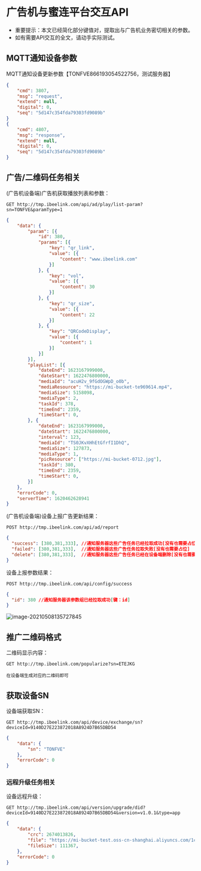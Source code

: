 # 广告机与蜜连平台交互API

- 重要提示：本文已经简化部分键值对，提取出与广告机业务密切相关的参数。
- 如有需要API交互的全文，请动手实际测试。

## MQTT通知设备参数

MQTT通知设备更新参数【TONFVE866193054522756，测试服务器】

```json
{
    "cmd": 3807,
    "msg": "request",
    "extend": null,
    "digital": 0,
    "seq": "5d147c354fda79303fd9089b"
}
{
    "cmd": 4807,
    "msg": "response",
    "extend": null,
    "digital": 0,
    "seq": "5d147c354fda79303fd9089b"
}
```

## 广告/二维码任务相关

(广告机设备端)广告机获取播放列表和参数：

```http
GET http://tmp.ibeelink.com/api/ad/play/list-param?sn=TONFVE&paramType=1
```

```json
{
    "data": {
        "param": [{
            "id": 380,
            "params": [{
                "key": "qr_link",
                "value": [{
                    "content": "www.ibeelink.com"
                }]
            }, {
                "key": "vol",
                "value": [{
                    "content": 30
                }]
            }, {
                "key": "qr_size",
                "value": [{
                    "content": 22
                }]
            }, {
                "key": "QRCodeDisplay",
                "value": [{
                    "content": 1
                }]
            }]
        }],
        "playList": [{
			"dateEnd": 1623167999000,
			"dateStart": 1622476800000,
			"mediaId": "acuH2v_9fGdOGWpD_o0b",
			"mediaResource": "https://mi-bucket-te969614.mp4",
			"mediaSize": 5158098,
			"mediaType": 2,
			"taskId": 378,
			"timeEnd": 2359,
			"timeStart": 0,
		}, {
			"dateEnd": 1623167999000,
			"dateStart": 1622476800000,
			"interval": 123,
			"mediaId": "TS0JKvXHhEtGfrfI1DhQ",
			"mediaSize": 127873,
			"mediaType": 1,
			"picResource": ["https://mi-bucket-0712.jpg"],
			"taskId": 380,
			"timeEnd": 2359,
			"timeStart": 0,
		}]
    },
    "errorCode": 0,
    "serverTime": 1620462628941
}
```

(广告机设备端)设备上报广告更新结果：

```http
POST http://tmp.ibeelink.com/api/ad/report
```



```json
{
  "success": [380,381,333], //通知服务器这些广告任务已经拉取成功[没有也需要占位][键：taskId]
  "failed": [380,381,333],  //通知服务器这些广告任务拉取失败[没有也需要占位]
  "delete": [380,381,333],  //通知服务器这些广告任务已经在设备端删除[没有也需要占位]
}
```

设备上报参数结果：

```http
POST http://tmp.ibeelink.com/api/config/success
```

```json
{
  "id": 380 //通知服务器该参数组已经拉取成功[键：id]
}
```

![image-20210508135727845](https://cdn.jsdelivr.net/gh/Forwardxiang/cloudimg/dataimage-20210508135727845.png)



## 推广二维码格式

二维码显示内容：

```http
GET http://tmp.ibeelink.com/popularize?sn=ETEJKG
```

```
在设备端生成对应的二维码即可
```



## 获取设备SN

设备端获取SN：

```http
GET http://tmp.ibeelink.com/api/device/exchange/sn?deviceId=9140D27E223872018A8924D7B65DBD54
```

```json
{
	"data": {
		"sn": "TONFVE"
	},
	"errorCode": 0
}
```



### 远程升级任务相关

设备远程升级：

```http
GET http://tmp.ibeelink.com/api/version/upgrade/did?deviceId=9140D27E223872018A8924D7B65DBD54&version=v1.0.1&type=app
```

```json
{
	"data": {
		"crc": 2674013826,
		"file": "https://mi-bucket-test.oss-cn-shanghai.aliyuncs.com/1c72939579.bin",
		"fileSize": 111367,
	},
	"errorCode": 0
}
```

